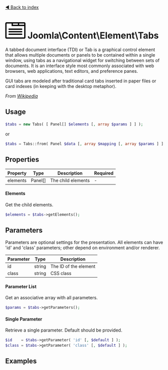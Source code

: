 [◄ Back to index](index.md)
# ![Tabs icon](docs/assets/tabs.svg) Joomla\Content\Element\Tabs

A tabbed document interface (TDI) or Tab is a graphical control element that allows multiple documents or panels to
be contained within a single window, using tabs as a navigational widget for switching between sets of documents.
It is an interface style most commonly associated with web browsers, web applications, text editors, and preference
panes.

GUI tabs are modeled after traditional card tabs inserted in paper files or card indexes (in keeping with the desktop
metaphor).

_From [Wikipedia](https://en.wikipedia.org/wiki/Tab_(GUI))_

## Usage

```php
$tabs = new Tabs( [ Panel[] $elements [, array $params ] ] );
```

or

```php
$tabs = Tabs::from( Panel $data [, array $mapping [, array $params ] ] );
```



## Properties

Property | Type   | Description  | Required
-------- | ------ | ------------ | ----
elements | Panel[] | The child elements | -

#### Elements

Get the child elements.



```php
$elements = $tabs->getElements();
```

## Parameters

Parameters are optional settings for the presentation.
All elements can have 'id' and 'class' parameters; other depend on environment 
and/or renderer.

Parameter | Type   | Description
--------- | ------ | -----------
id        | string | The ID of the element
class     | string | CSS class

#### Parameter List

Get an associative array with all parameters.

```php
$params = $tabs->getParameters();
```

#### Single Parameter

Retrieve a single parameter. Default should be provided.

```php
$id    = $tabs->getParameter( 'id' [, $default ] );
$class = $tabs->getParameter( 'class' [, $default ] );
```

## Examples

